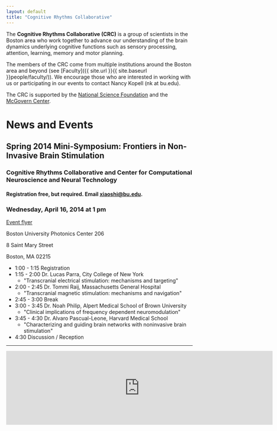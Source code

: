 ```yaml
---
layout: default
title: "Cognitive Rhythms Collaborative"
---
```


The **Cognitive Rhythms Collaborative (CRC)** is a group of scientists in the Boston area who work together to advance our understanding of the brain dynamics underlying cognitive functions such as sensory processing, attention, learning, memory and motor planning.
  
The members of the CRC come from multiple institutions around the Boston area and beyond (see [Faculty]({{ site.url }}{{ site.baseurl }}people/faculty/)). We encourage those who are interested in working with us or participating in our events to contact Nancy Kopell (nk at bu.edu).

The CRC is supported by the [National Science Foundation](http://www.nsf.org) and the [McGovern Center](http://mcgovern.mit.edu).

# News and Events
## Spring 2014 Mini-Symposium: Frontiers in Non-Invasive Brain Stimulation

### Cognitive Rhythms Collaborative and Center for Computational Neuroscience and Neural Technology

#### Registration free, but required. Email [xiaoshi@bu.edu](mailto:xiaoshi@bu.edu?Subject=Mini-Symposium%20registration").

### Wednesday, April 16, 2014 at 1 pm
[Event flyer](img/CRC2014F-Mini-Symposium.pdf)

Boston University Photonics Center 206

8 Saint Mary Street

Boston, MA 02215

* 1:00 - 1:15  Registration
* 1:15 - 2:00  Dr. Lucas Parra, City College of New York
  * "Transcranial electrical stimulation: mechanisms and targeting"
* 2:00 - 2:45 Dr. Tommi Raij, Massachusetts General Hospital
  * "Transcranial magnetic stimulation: mechanisms and navigation"
* 2:45 - 3:00  Break
* 3:00 - 3:45  Dr. Noah Philip, Alpert Medical School of Brown University
  * "Clinical implications of frequency dependent neuromodulation"
* 3:45 - 4:30  Dr. Alvaro Pascual-Leone, Harvard Medical School
  * "Characterizing and guiding brain networks with noninvasive brain stimulation"
* 4:30    Discussion / Reception

--- 

  <iframe src="https://www.google.com/calendar/embed?mode=AGENDA&amp;height=600&amp;wkst=1&amp;bgcolor=%23FFFFFF&amp;src=j0dmopro3gm68jcjsc7c3ssklo%40group.calendar.google.com&amp;color=%235229A3&amp;ctz=America%2FNew_York" style=" border-width:0 " width="720px" height="200" frameborder="0" scrolling="no"></iframe>


